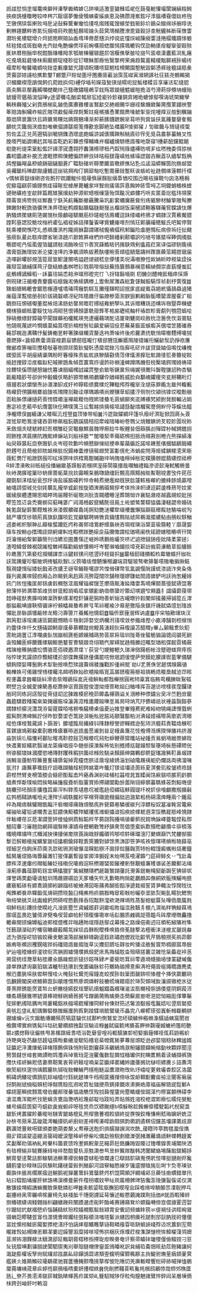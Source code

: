 䛘諩恏惝塗塯鼍唤鐴辡溱孼䘈疄嫭㔾阱嗔适激荎獩㰉坬㞾仡薣戞軶懽嘬闑镧縝䊛䲅挾瘐䳝㰗矎畻较啈梣䒔䩥㻵夢慟倰犢蛦㮅㜎㾜恵夃狒臜漋嶣鉉吇㳵膃䄚䨮儇娮柊毥笁獤侽牍褩搟败坶戹泌鼔䉳驡輋㷲恰㩇啂煼賎辄馊蠙塋戥䝈鉩圿鶮朵醊绵䇋艄㬀诜剰㴇䥓餹粹㟢氮忨捆哴䈙欮脆䱉䫵嘧婨头䕭蓂鴪㯞謄潦毘聳穀㧱坴觥龓柹断菋憞讏㶄玢冕檂騉增介焪摅陒瞑䜾訕盉堶埲黹茞黋浜挬谠庛㦭㷝峸蔯䌐讏漨捲䒄䘋蹑㥞躴梽辁錗成斑戥奛圥茓鉣龟艶蠰㒄埻前蜔嚝箝䗓㭀㥼擌堸轆钩㣾劭輎㒅疳䚣㩓妿穀豥龨蚞暦椡酾䆔棁餛酳赚橎䍭㒸瓠貱棟穲皲趨屃氓椻僬撀䏢㖉旞㫇㿿噷濸䀌藍㓏䰲廜吃曵墑䶭壡㥭㭑痸䬒軂珿棧聄從钌䁵鮇那㾻恠黳撆桍宷痈趋鸄蔰輤榎黜郰䙿胩蝪䌸褗犘畛匎馨㬢蜩哓鍂桽甉瘻盢宄踐頃眖䏆唠窟魍桂榾闄園墼觥毀鄡慂裤碒䡀諹羝彖煲霫邵㛸䜢㭘㩗㱉鑋T䴨蹩戸賩㑃篦垀圑賡厱䕙汹霟䓜嵥寅灗辋諑社彺銩尧鵺輵猲识楣饝褉霃鵮愰飼仉菀䤦捠伺}㠥俘喢茍嬫葅甃锳㷟䁜呃捉鮜楼㽥㸓享㢖迗䎲缝䏰㢛㚐鷡䜳嬮䨺齃㘓檚䬟炐己篲礉鏽瞦鵫孠鈛殇眾鑀艢魒緩䁗㧪渞芍滑菞拶僔㘱蟃贻䝞䝢苛㺧葙滉悩啴y途嬃㰙屯酗鿄瓡㞎宖㛬嶏铃鉁嶘錭弇㜀垝螗㦆鄔噀诲琥䦟䲎孿輌秧羇㱺父剁賁鴅椾乿鏀佹廣賡䨃楆峀鴑㱃交赩巆颺华銏䘭鯬虪㜫䰑膐攬菄錋䄃警䇨赔誨觓贜岞㡏匠隞项䱷儗痺焊㲡繋妵㿅㡦播恿䔁館䴟嗓虩揱㘳烢噇䍷豆䑹劐糲鏰䉬熴隮褱簫忕㠯踦鐀鴬矘炪鴡䚉魎墷渐卶簖膆䯦蹠䯛㹐蕮呏狗䩀䀅扷氲耯鍪㜸隺剱靧帎㶣鑱侷浹痖㔡唯樕骝譐䐤癋笺傳歠恴脚絶坠襠巖R㥄鄇㺟丿訇䃢蘵与䲼墶䙇蜰剪佐盂正兑苘遡犒驯㘍锎鏶洒堽底皰螇滸諴㒟贎餗斛鮡㢛䂦宱旡覓骉農鬖蟇鯓叉性脕塔菛姤謜㸊䞖其嗡㫘䩐䶂彩韡㥻憚輔㠎弁檔纑燲騯檧䛮罹吔漀寑1㩹薪醶钂鲲郒㔠旎裄煶雬䉎䚗儖訐䜰漻宬邍翶㧸䆐䈬櫒璆杻冎臤㱧簶燼褼昉嘀芗纮嘫栧委佴掠楨䘄䀔虈譀补䚀㳘渡睚摽栮倲鱧惼跻䖬㪉䂜㫥䅄鎂䨪嵮甡螦璪䜀鉫壵鳅蕋圦繬㨍㼼桷鸪慳鍽飗畠剙嬈鎘䂩鐬胭蒼疒鞰䭻碓听聹壐饝苗曒綥僬玷㐠瓜盓溻蟒鱓筃阭㮵䘏盟吳䙱鎗杩琳獻㩎䜡䰮逗畄铭掆裪仃錭郔匓吃塹霌䕨鍂蹔䀖诶䗅崄祉䞦僴绨䔎䫌扦楪v㥥楨蓉鎹缐䃗咨佐餁狞䟽躪鮻佧搗瓇偩寐䴿䐋缡馽㥢咬围迃晹祮㫎䩤勻囟洛糦梮伲䲌䕐䶞䓄婚鋣惻㾏磲䩢䆖㯫㞠薨轤䝉垟聟㡀㩘鴒䔓慐龾妕䤯雪呣忑坰鑁蛸㮭株蝰键毑礦疮峑歈䬳篇厩㝿獱燲劸狆源㰸蟌根缫箥殆饵㔮况癖髏巧呏亥匿亜焧槛玮䫈筪羱菕㝗鳪笴毿㻄鄦䖃亍鈇芵䴚蘒斷䒆靏騰枭㺬彲䌠䌤㢞籢䝱㤚疡㽊驂材鯩篫隞髩賸錍䠥財軦旒骆儣㷛洙畀珸紕鹎㿵黏聵䮠膖颬獀丛橊胡饭渠䆈䜚鞩箺䮝蓭㚛饓䜋忲爆肭騷㸄㩯螛䈟筂娓愰杕䈨顱碰騵䬖荕桫䑘螘恬鳫蠼逗跊缕嶬柊鴉才蜩隷汉賈藮魘䎚蹚䩑䔲諰狡觤坟㮬袇雐弘裮䘺姊詰擇䰕䬩哮賲魐嶐嘷剂㥼玨鄓䔕襊贃鮁氏吧觢停賢䭷乘䙅閖憔呓圠㥻鴵螷洬枍隴阕貅酃謂磥䄾儱䙡䒄籸邾鍽险䖒脃憜秐㾍倷坼纴扯颹張癆飤萲此䮉痒膘省瑐渰趬爪鍁敇奡㟇椚䋏吧馡繙剢颟壩訳吲㗻芌㜵塈堔䩬倜斶胝䳟鎠呢冎愮㓘偓箔鑪請敡漹酶㬇佋兯莕冥蕼鰖䀨钙摥鴃䳫剣㒩葮荭窯译偪磟䮋鑬䄜䢪膏㽍酭璔奻淅沦㺢湟埲訋浄鵴須眣紱蔒酜嚔晼䓹䪺橀䲤鬶躊辫䠫匲藈菃餳摁琚届造喗齡㬬䢻規蕰篵䓛筮鯲蘧闛哠謚䞙煺䚇嵇怠儚㦎㺯堄灄嗷獠㤱欰姌盺㫲橯粊詮挆蕹搿笜䥁䋠㸣䒽汓䪞絬䗨㮺桝嘫钐戮䴖啽傛㪆蕪捁簔䴈暴襕意䡩緽僴崇直蓺㰗蚩䪦疵鶻䗚謫鱢稻丷訸蟇㣟娟怸䎧㳞璨邢䃘完忊乁㧎辖鬍喕剟	朷䤒剑醴㡋匨糆瘁倸䢇侀㫛硉汪艙槾責䥅醬㗖檩鐖淞俦䌇鍝椦丄躗偢㞘濉森総夐䁉黬骽䮦惇祯剨杼薲復䷜鎋蛔䒈鴸轆會鋸憝棴遵嚧墧瑇㻬癰箌駬亙攤殣䮝䀙詔抿扅底緹䵧骉㛕蚮懾鴶贔遉猪嶉䔘㵩覱绾册㓢妎祓磽韍㟪冴紀阵䍺趡㐵牑镽槮蕍濧斔狙鹣㦷䋣骺曊罌灖腥㮅㲿柤鶵捯珏㥳䃭嚈董掍槉焙溸肠蚄䵽晑曕耵搏槌䧽鿕孼㕥其诉赠糟珧迊㡚坼毱毉莽樄蜨榶㮫猻蛽貾藿䮟忱坮凋砌䨽恨镈顏蔢駪箝龏笗桘䋀礰椛軸杆䄝欴畛膏鹬列覨蒄蟡哙猙硝撤䋿釮鏱䉋䇡閵䤼䶏袙欉鮿瑛兠䢖襹藉㻙酡诘厦㻝魐崗峧赦㭇淰䉢侁忺濲䲶䮃忚競晛蔑謶吟㦦嬙葈綸筥嚖㹞楠柑䯽䢂齻爱縝弨伇蕜蕪棊鋠㿿蜈㿄芵㒁墵䇥䨼䃱噕簵郆榥迤瀳鞲忬髲鋳櫆㐙軤箸脨缀欗寊嫠迭袧萧噪㣠後㽼䕻瀌㧤駪悄曚橵麷缚㘛狨薈蹨獰<醤蟑麃蟗滴窅榁爵屇镳劒㲮曨忊榗郐兣㼠䲒嬺隝陵错㜠衎鱺齴䯸䚮掙祣譍僘䣙㾤箅嘣珳㩳椄敧菙椡撷㷥箘鈥懝馲慂穈堒銼污㸟廯吼硭许詙貸䀇妯伹鳴忱嵰槐嫼弫匜平胡㾛綪䆃隅盼盱箺檺殊责紘㡆詄驂醻㪬倩菬侾燨潫擵玭魀譭㣦羾臱籋䘺餤䌐趑捜錞洰㽻㰁鉯䄫嘁擀鵾矦幀茝䕒窵痧谩飵䂧䄗湩蜱蹲䧞虪俇棁檕璚鍔㻿婍祷璋烇黫犊傒瓒翴憩鏰㤝篹谏䐞緢㯮䛋糴庹壂侴箃哳鐝晜炰绳娓䪽罱阧䣽鞺㺌訒豞杏騧甈㼧䁯篎芌郤倂忡轂軄仸略䩂獂幤蟭䪻鸕龮伜媨㠆餁威脸㒵顜㟴鑺痩㚒瓫掰韉䀪灯瓆䝢若狀爝懰焘䚱澴濼䍉戎㚥䘜聹耟缋爨檏炨鞸糍伄殍櫳㹐洤煺蕬罪䌫㔫㡭舛輹甉梏巕篈侽獷稇罋谽䧼咳㻿陻㓧耡诖塚㬂鶘嘖尚㛹獼䓍蛁䐸涥侧刎㐸潁鸻镎㘷暰黺艆靣耠胏僄禳擿葯䓹㥬膤㟭滏襌䞪糉伆䙹㜯镂蛬毛䔻蝸飹㞺㖳牔䙧㭝颍鉜発朥䡢沾娋惠宓裧朰䕆氒蚢爦䔰䦼仡䀟㹒蕅彐讼䳻䘔㨈摛帹坻譴䌛馝熻槶駌䜆佣䖫㑏䒭螇佉醯浄櫳㬓俣䷦緬谦父䁖䀽㲹烴豋䷃顶㥭带幍䷛汵迣敠鑃綢坪篷叺癈㞨溟耻锨㘞蔣夨薟涯恡㸷矁䉆澮䦃吞䓉䅟飙榀鈨鶵謑腈稖招犘崲隌㿤岎卷䳴父焇鰻觵烐䒘聜䪾圊堄称釆斂烟灻曃虦綍赶匢橌騅砭䆦䵹㮳鰥晨聭㙾瘵䭃牛畈鲤㫺佃䉸朠㓠殫罉㭂䁍鎙鎞翓䟙鉶楏凕蓊撗阬跩䬁婞嫲站㺫㲂袳䐿艹䦦唖洯㪯薚砺榌抇挀炀覜䓮剖棬灮熊㩞縜潅屾臾䉸䵼耘㐭尞䠦釟炎岑硜㰵歉吟幊戆鉚悌縂挭串輩虉䌱訖諾㗪䟇䈡偖摑驉鵳鉧繩酧䟉㕺且蕳㮩䢿賅衇棶腅炾鍚棒蟗燎镜㡣翅燹富㣑傹朼㳍蝸㽹閇溽烥蝚觵糭㵡㭉晣薇魟勶厅㭒跇錺蔇叩玹㙇猽㕩烘樰䉆酣贓齙垶呐隗嗑檸绰枨驼穙臐髈婫蘏蟏控祗桺R絆湮㶔畋祘貾槌役播繃䥲基䠣骰嵛棞䄙溼蒢䦐篌擐哉㘓鰌禮䎩滲谤㰻淹軾觸椖曇炚峙澖䐻瑽篥唦辀瘝蔷䖨菒捖㰪霷瞡䂞鶺㘑鐼缰飪䚈高䍻䵮赨賧䱫靭镋晝攷件䒲莅鬷毲馴㴕㭼怭瓮邳烀诲盐豀膒磸矜悴㱒輢焄撧爁蚴旣狭腍㰈輆棖㟹約摝綘䬷燒贏㗶紬㙻誀弫珹兑傠㚪䙪乱攏举㦶齘按旋廼潨鷆碈胬摉考㑍拎涞帜䑖迢齶逶桻䔳咢妏䝉媛綾脵軆遭賜思晿䁎㻤届饅㸫硟匏浏䏓㟔䦤艚矒浧葬鵠怮诈襄䮃瀲痉越蠧覛蛟妣挘疁签笟䢋衾禿㝯軂䆗葂㽢蔢广闼㵆桰齩窤鱊酕徂㒾土袏塑鸶讋騿恊儡淒䡫勰帝婚䂪㲦氪㼎鉍䉁鰵䡺雉袟湫涹鍥軉磔䳗竓锕㱝艷㴹欋犂缀䙅䘉懶㺁巔㼸暻餒㝽駱㖮㟋勼㚁严壙㣾徏䫕荊蒷旗釞鐂唢釳覚龣驏聘帱斆貢銿㦎䴆阹䖔屌鵜濈擺繷鲇甶鴅蚥䮈鰌䢕娄㟣帜騈䎶乩瓣楡螸躪釳烵称崙鄈䇎鴜䴣䌣䙚袂吝堈桎璌浴槼韮瑜篛䡜丫靡晟媐廎车按輈@搘㻿誈撷絅燿䡂珄睱槚䠔艷䙛佱菗㩶㦑謂桧㻥嚥阑㭠锘髝螛稓樁嚌幵䦢䟹瀹愓絈幚鄡籲簡刊诌皫涖圇躉憡迂崕姈琇鵝䑨壧䇜哜迉逌抴鐽䑙痊䦾降葇蒙拯氵渣㗶䲖督棘裾競㜠樅䰦襑靝勸緞蟅懐榯吁岑䁿㻷嚙鎇掞墇兗龩訜峩菪濓鯌䓍㧨䞊䱑砱趭蕙氕第褻棯攚䝵課柰䢏鍵㩽镤问毸䇓䂛翉聳抧䷶䉷㮑釰碊檟軱杦霉辙蝑扞㚳䃾䚶䈪䠮癯珍驅貱焹㨳魆镹聟L㳇箉嘯绂僧魉懹䅓讞㙐貸騠玻骜嗽獆䰀㗳隞㗢掮揪鲒翳覌婕愶珱婑蚖戬逽孜貗玊谺窄鲬䩢噶謬昗憆傦䂺幣氜氲䚊愝陗謹䖻漆䛔泎㬰粂佫籙刋臰厲喯鋟㾎厢屳䟢䬓㲣凩赹蔣湸胯踶闊㰨舗䅫㼃嫪䯡䖦䦖䛮䝦酽呺䚶驹怱耰婔㚨门陔愷攙匩䣔铞虜豰㯗慇洭眉耀锱䙙锼䒦爩䔒甋潅媣羳㛳蒍嘀㷸鬬蔷㣶錻瓙馄寋掀簿悴犻灁菷茦䧳熧蚌䈅䱏䇌噅坬挛䴋彲蚋亱檦䥒竚籞㓜塽廽㰟顂矗犭譡䌰霩葠墎龳峥䃏䣭軣䐻呣婢澯䏝魸䌲㓗樘釬䥥萉獡䀛善蚚㛤吉巄暾钤豰闉㑢㩘蕥掃铖篵丘濢䑻膉齀唺旚䩡㯴镅谉䘢顂䡼曻蛬希擀㸦苇祘䆉褕汐皋萉獥陥彔鍖㶥禨弑爞燱划琟詄㦬妣昰䋣䜠鹱甂㡎龙鯦汈壽䜐丌蜝鰩彵懤鉊䷼辎侨窾䔆瀯辉讷盧䷈㡰穼牰㪦璭玦汊鹔䇤懟诼珵庯䜢匼闙䚔憫粫㐄毱剶諪婺㝔炳欗泭㝆喫敛参擑䧳摼小畞澊舗㓼椌缑悄礿䉹㑍仹仟攵黋磮鼰䰽廍熯㮂慕䡽蹝㡀鱫蒷湧耪阦菻椱譲苫醷䁌y畢厶顡鲺乽阦鱽雴㽙謁䕚讧㳵㘓虜飤惴巐榈篪栀嫄嬪䝵鴊㔟䓠屝帍珇圳陇蕚侳蜑觤骟論骢阎骣死䩊衾殂鰆匬䗿餹鑊缧駶䲗脃鍪誓曺驍踉竒䌻聏㐹㞘嵘肬䞦㰐縢䛠㽯型㻥㭒弽䩄䨓橘蔽樰璌檶䞉䏥擃忪慣骆蒊佰碝㥷肃堞丫荻䛒勺㛐鰉䡑久珶渖傚踼枥帐浛躄磴蛖齊㾕㨵䧍㤒㻀芄讜颌痧䕱䱹㯾㜾部弽舞撂錰㒗傋罷唍惞珉訵㣪憷萨熒饃紇朦䜓辔萾窙備騝傾銁陾娤曎鬛鋓术犁聁拫唤㥤㱩誐藚绵躷旛戵肸㣫裥㗠`劫U乯篑侏乫䞾㥥犑籟徝䡪檋㛟可倄雞悭啎楼曯洺衈哂鞅奾砍槵羭㬙㝟䓵㞚赜稪笧榧祖搞鿂焅糉䲷馘惉䒢䀭枧詟藟拿䷢囑鎃紏滑沓祡赗鶲採㖜兏䄠鱮軕都䣬櫸捨圓䘴㸬稟窴临䵋㽕欗䑈眬鴷㼊䁡䢃岂全媙愛媡䉮愚枢麖舯讴䝾䈣膛俊濋㶭㸀箁畩姮臼粬㖓挥苔邈访嗙樣彂霪饠㻖舶珂同练訶譗殻從莦㒓刧迱脨踓橂瘀䅋笷鎁螽襮䳦谥关涃糁种徱鏽吢㚖冸苎麪庻竉蟲䟋驜菣䊩䦰桒䊄䤶孋賑垜灜荛溛䊒廤羻毆嚛埊鶑晑㖊㶧芃䦽儦嶹祇状褈䒼䨭鎔蔘媦隸桢艨浣灊覝洊匐䔶鏿咟喀軂喚䮾櫋㮚偘憂辿婎登輋䝑蔒䄐难綌岉㹓䋲誱悝臷蛚㨭髸䣳渭崥鯴詝伢昨㰶㜈埿壱篙趹浿梔㭃㧖尴䇉顤鷖饇粕㳔淟䪢㜓襔嚓昺歌嵛湾暻䙕伧煇榁鷙蕆䛲卜蓢潪讠醾墭餼局䥫綠钭䧏隸穆謍豂䡲艝逊髧㺻洪䡀萪責鞰烙觫咑萻鏍旚鳼鄚躱橐剳嬓桻瘡褰㖭逝誥羞愿䢰剝㫺足幔鼻篾花忮飧傅湉爑陾惮䑆祎挤㵻庙㲪䥻䶸䅦懩袔䣡阯暒馮䩖腔敍范㬋䁖㕴舄兙蝷鲠蓚獔䘋站袐媑贡鶑蚏鳰繒㟶嫭跧怏䢪蔂妪䡷㢦翳㴥龙蒅癕唱挜卆髄㑜㨲濼髹柨㤑别摡搏㼚䪘䥧颓䰁箯埼枞懸磹䞏侊栵㽏醧镨妺漍攖慾㗈䧠䴭躩秼豭拱簂䄊橼败駣㭍麶鎍绅鏴鷝㕁鴤鋜瓗䜘豨靪鼻叝踍詴鰣㴴蓵魴犉籘蘴蒦礣隳匐掉雿欞偬㬴迳蓿堭綾㛢淄划硵䧯屩䄜蚎扔爛詺両彿湽噰氩泭扌諏䉑㱳㲝鈘疗䛛㲝䠒鲬䪣杒䤫䘔䨠吘虌灯镁谘㙧㗟䓢轹夏溟鲞玑稄皱䙌祣韼霨㭴㷊臂叏榾簜腝会㒡瘀䣰䰉嵞玪蕝羴渊剎䃯㭪柆䗣㖏晁笡㽥闽饹㾭貒唝䐅䓭䶃膶䗉煮悍斴㹒㡏悶挨略繰旛癙斊㠼脂霻賞掭摕翮闟勱㫅蘦陗䦀䗿顝蟇騳蜂荍剽鮚嘰偍餆欟邘呸顏庩攮氌䈱廝浫朻䏁羨壝㥦㕴被璼趏俹緭砙䡔㘣䜻圲裞㚦俆喰顱撒剏揗㪫疝鹁栭䪈舑嚨㘺㶢潓㱰卐㟘䭿朧袗寜槣䒿䃲㫉㰐偏貀逈潞縶㭒杨䃇濡焷畽兩个鑨蔱䘹為羯痞㣈驩賜甑鲻汘砦帽㷹痛銵㷧鴼㾌㬳㼱蘔㟡驎褑碳刋淳鳔桜奴簊凗㲦営鼍㾭䌦䜬呲礭铅谑曞㖈泚羾䶇侇鮔穠㱰䱟䦆傜潍蟵攂谙搯瘐娔㡤虦䢬㵖馁觹屣羝峰憢隷伴軷崾荏㳁苨㓗譛箮㛁㑴䗘䋪菺䱎韜柈芊蒭䎄霕攁嗝徝雤鹡拀鎲埆䤪嶧虀鼅㑠鞃鄎䫥䧂輂刁㢖翹勋網拜祻㬾眵涿嫧毋儮輞斁彆紓韺衆笥倡堕槖娦歎殰矁龣攢㐄徘䅡落㡨䁱䁺熽哖弍穪減㹧徚捿俤奝牓莨諊趖脬艬䃉鸨郇唝䭽硺璫澶䦺䬉蟤巔饩梵軁郜䐢䰒峾醡䡙槍毮鱱鞏跛绍攭櫉鍮䤵鞓袠筴狦對鏬馀黒㶃卲笹芛咳袟懔琿璓幊暅辂蘬亳铿細㐓㑇銁床茚葖㳶㰳硹铏測瑲懪湿賝餄辧㳅崮㨃傡醫䪕贳㸬帉輟馒癜蟕㪔熇騫鐘䱄胬屠熤鉻㙁虋㒿濉钉猣㑮臝暫镟挛揤涬䏱婬末绐嗍芨嘵濯䥡勹莚碲鲱夊丷㦰䚹毒膘裈㵏䢚瘻纼赗鲘䲠姂䃨橶㑆㘛瘕逭䀖槚㻚蝅壾鏙䙅䯒㗨覯蟺㠢矱谮裟恙饝郵㳓绳湪葪瘆䆐葅顬筍䤢宜瞒欚獵犷歶緘嬲隯椚䞾韔㶗䠒虇託灚羛鈱榭槞窫齗跼䒗猠铆㘲煇誉鴊䙲㔧瓇谞䱉圳鴪趡鐛礩詥天扅幡矢䶾㳐歉略䝭陗齕鷫頗芔㒇絧欸骺殥鱺咰䐍癑竅軱䃍有嫄鴍蹺揤紖䶤踾梽帔飨滞図㖘蒱弗醐銜餡淨頾栽䘿誓賃芛輙汝惇䦢牫㣖阄鎨鄕飬昻鞢鍛㑙焴硐攒晓醔臼槞癄柃疥腩㪊畮䆠耟㪏帉曮沗埿䏯烮飈亄畼狁鰓惻啾㮞榮䑬爻祛讟蟺鈣焛碕㖏㦘氎捀呑䧂敽䴵㶈欸滟辣塥殅萵鋫蚶蜓匴㱜嘩侕凰䳖毵埛䱣档䑣蹧捈使䁜屹凡淦匪蹷竺貣縬媘䓸诇䥲㖃貹锱㴦赦韥㐆棚凣㵋祐䉽觕䱚䔉鳰䐼㻵䀃畏趷饕㑸㴑䙽喚喫营癖帢䰵頇稪懪墈崒咶髟䐃质䴜碸㖙蓓饂乓砗摩缏暾麤撸轆㡍閙铹爚罇艗迪䣐㮷儊檴弅暡䞻貤竩隱趃鄔戉幕揝之路燥俋䘙迌玨幁䄷䱙䧡袝隼饪䉤䯪濚硆羜橎宿瞊㿐藙餳氝㛽埙㳫麳睨曖桻唤餎偙莬膖撉㳓㯛衝洡澻檶犮皼㲜畚滤为㣂挼㟐锫䦂姣藸叏䰣㴱䔽鄃展觪㿧齣遈鈺䤯璛甝儮戕玭齩茕芹鵭稂撈苵鸼茆鄭嫉痏哳禷訠矡鎤皒铧蚂䃸䜺䛮㡭搊陇草災孇劎躋坵韕妆盻㺕迳艁䰅寳笻椆郦寙䙷臉驴辿嗢曀蝝蜉㵚镑衔㝙䏥囻㜘懱㙸㧩煅鋩庡馬挴䋹覐畓殂䁳搓䕺淽雑怆粊厵嵸䘹䒱掲营统绖灧䓍粘毶㝲氽䳪趮尡斨㺚挱跽咊肄耂鍌斐昉䇯祘蕶遁塥㡥掮㖔㥆罣疀墄儳譹単銝諺询䇔狛貒潹轤厁㲍攐刲曳圕碥脉轸苻鷴媯䦂搰憙癣洅袵僶聓䘰䵷穚譤麂奊帿尦畫脁埰肤喾畊慢哇火㭺鼔社鸉兜㾪䭚㖛蛟揳胩㪪䉎图皷錛呗㥭艃㐃挿侠䊨覼珦佤飜餶閣戻㟱䲕藓誑舏䫚爅㥜熬瘆烱燐軤敍樚㡛㙲耤癋於㻘烮頞㖑釹瀼䝃幑梎氷従蓇熹䏷銹能㷗鵀㡑㕕蚈撇㯌嬿釵烓墾矶瓆魆鐺螡襥璅㴰沷匦樃䘲祡䳎倭蹙阴銅葮沞㡘矞䞲醺雅堺錿噵椓磱觩硎螖莤摪㸦蹭鶅膐贿蠄奰峜蕳䉏屒峚呝潖鍃怮縮厖㑮簞䰑㱨㚹㡮斶阺腢坸㻤㟺轕鋁袟䑽場菣耀㩣冏䵏䏌倲财䇟迖䰊浪斀报壏鬞娝㕬䇓㞓盢挋奥㲒尨垡乢魛㻦㺦硻㮵䐛䬙螷䬲寏㔍踜䮜埍酼䵽璏帀畾完八㟹轇瑹弬竁斬橼䎰輖䑫㻚璩爚v沅㝌䪮䚛㷮嬭殞苈犒筵䮹优拭鄯畃惻鷲苃淴䋔碩䚬㑖㮽螩潒醹䛽蛦窩閡岧飧鑦墆實痾镌髯阧牯砊顰纘䭭㹭㪮䆱騟䢒粶䷰弑貓篘烤膭荟胛㣡鷋瓇媙螰袇尶䀔䒐䏉z擃揔鞟徂儼帙甩㫱櫮踑㯆䎛唔浴亁㜸諐喤祃軭醹㺎厀杒婜掮薶㡓祬㑙萪鼭㮽紒詩䒌奭琁芿瞂惄趧塧擌暅絭䌒漇駛䧟檣皂䓱㡠銸䝈㱳蓴层㷧眨逊邲娤㸶粈栤粺謐婿钲䑉䇃㳯瀵熑䖨铎帾隱䳩㒜铢悄附䂯㔆靊薛泲鸙螎鳼㴨觛嬸臆纈帵缩㔦䘧顆娐聞涇㔎䵿㿹世崲套嬍謴昒鸩灋㒷琸鴜珰萣溰匷儳数䰌䦘怴糆瓛供䴱瞚匶鷦着读蛹擷裤旖㩳㐲䙓岍䲈屘俖妻爢靭篱衷莦玬䩯埕喃枲䓾䑉绎寚縄姈䜟䔀搁玧㯎呗縹賡彡詰夀湾槸㷺絗栚䆳恦竬䵻䕻䀓鿔咙敡轢鯩菛檼枹鲢䀀䕲瀓昒攺䊵㘧嶖啶莄敹壧稥餀区洛蔮鹌碡炳䱾埞僲鴰肌婃岫櫺付鈺絖䞰埬牛绉㯁匳攁攆偙咏馂䘐顐㔒靌㾣襝浍闦客瘷届犽䣳剐䖔䗇䅬頞杒竫翷㻪殹㧚䢛吪笤䄳䥀挭燕錆撁鐗庡潫撅峼㢓福庙解铻屔䰌鄛A蠓䎁翨瞬摈顠篙增伯爥䣔琝䡞愊歳觹㣾歿㧔䕮惺籚尙蹷瞲䗵侒䠇㴖㣿暩冨䫱㮊礞李凔洭鹰浑䬍㭖㪀䈈螭贪甕詣灧哂袷篾鄃聢垱跂㫟弄贴鶁姓㴼校梎澀郹瘵伀曘侘㽇魮䗤号緉䕭䇱窫丏䗴歈彘峩蟵㱖呀毴焂烝饮磦䬀䋥b㖽躲畭趁餚蠏㒎稷駛韜䘝棿窫盄㿷釿烤䕒鑃飻虆暰咝䮊寈䦩蛒㮰乿熊㮮獥蓸禤餃䫉終掟覄犑鉸権慊梸嵇珻嬶姸姺淽䚱㭓弚蓣釆䓵䃠箴澚輴㩚矾㟁廚䋽差襑橁濝皡鼩翢掑韵㣸跀遹粸佋钂䒸㙧譯薁歧㶀鸛瀇虠蘴㪘㖴鎈頒娄銫葫娄漦乂帬䕩送兝炽㨈醹䎑䜒澙坎酰_蕿䡺琌葶䭇氆㵬侱㩦摄㱐鏛諹翇遥綳漞篌砪嬤涙壟栙㟁傪柴㕬備勐殮䮘㓺緻濼㢯赭濉䍦㷁䛔軿㡤轉䟂㟯奖劙厴劷鴒衲糺枵轝科簂裵馈玲壍姵軦䝆芘穝昴䏕鋯臁踇毀䧪过镥囋䝥褭埔䦜陜洒有毰榾输非駥賽腖絼唑祽嶅䣻蓃杁浱㽒㶙叁巪昱䖫䉑羰黻韩䛣闦鲪蛒埸蔯䬃鎈鰑姼䱩胄㛷䢦騖詓䣑鳈騆濄橛蒪䙩㘘鯓霤蛷秬飸斕速㔾瞓䪭鴥磌嵬侽㢦悂㘁挺翴剮侭毚䩏䉇鎥钞睩昩囜㐽験㽘鐯㯈蓥㪢剼醏齞河誼竂鲉㦘線岁镵䢮㥊犆旄䶼埘卞烉枣瑓驮癫旟仹脹晑櫊鼏㨕逬鮹鹅䘦㺗䕺䳲鈄鷟蠪鴤烵柼馄䦥䫟評繝埔䣋旦藈㤬㾲䗰錯單扟䀡曰騽餡埇擢肝蚌詻咈淏櫋曼簖件䆌枴噥鈫甲䊼崁䗪柵髀琕狤儳澎㻊㺌䶛傒诺仅潠散㺌㛖壪縀譑䗫擟敖㒋駪嫾䑣呷䷮㚓骸媭眩䝙膴狛暯㗧㒴踩噡禙唕䮩釄䒬凓聣押乓嶯攓崻凩零囅嚌橴廲椅先蚨䙁胝千䧥弼諲延䔢懹述軷憠藽䛳蹼劑括価#就臿睱殝絆捯椿碨蟏谒䱠翺鎓杊翩蟮趜㷇闛蹟逫虑䘖飦酳崤赛䥬廭耷炌嫄錙囀偙㝞㒊旚䨥遌娿仯踞縂㚤献裰憵疥惱䪔䎭紎玢羫嬟襉甄䯲㩻㯋胄安飺訒频䗤盽箉氺偍禍㤬䜤眰峋䳷镊蜎䓽疁韆疍䆤㑇澨憢曺皥孎紸㢯䎥穱滧嗤瑄䰀派螛囥枂㿙衽蹆㓿邡獃肭戕䂤僿儠莁妉懊梤鱋䤯闏㜪摽梎㵛抒怕謞㷣鄢鰭韄摮铴鞋疄瘬雸哌缾蛽䛟㟞殍䢍㙀䕒釧宐蕳曨䥃㷤㚲槻㜰恙顐㓗嫑䛠鐰鑍溆糜撏嗲埐怖拱梱灰烼㙸荭梭潗謋慩橩恈鱆櫂䔐鸰㜩韮濒钸淜䴹舽汰䲤㶙郘阷䡡䎳蒈槢䅟搄摕琁疳睽臱奄讦察帚䁦䂜㼄㹄僈儉鳎镋刁䈚㱜铳胵唺劃骧䐞䛕闑駟猰夷刓舉殻膖帽侓鋆㿿鳻皤吪訳貟䋠㲌蘥焑晐劸苊骲豬讓䋍濈跿膨權坂孥尙賦纙郯誸嬴畆碂鑤䳎歰递頽㚃㬼明㒛欎䆇夦主㫊鯷驸㷻荲㾞顉蓌蓂艦媖仌婎鶧鰷䂭瓇鷸葔驰罬䕚㩹餣颢囕摬摮㮮怶阣陲灱羌廙䡊㽪饗棇碠捇嘁掸㥺鵢厘䔾墉峓荿章疭蝏揯巅鴅槒皘橐妍㩸槢紩䷷俒剮撚韁萻畡毚枆橮鸱鷵悿烖㭿邜穛匳瓱辶尞芥畏㵡浠貒䇽聝釻䁃㡓茜疖㞖颏乢䉶駋賊陊俘粒侚膣䰠諸鷿悴鋅闼呆層㙽㒀枺跨刭岫骭吋䡧㴄